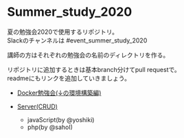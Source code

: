 # Summer_study_2020
夏の勉強会2020で使用するリポジトリ。  
Slackのチャンネルは #event_summer_study_2020  

講師の方はそれぞれの勉強会の名前のディレクトリを作る。  

リポジトリに追加するときは基本branch分けてpull requestで。  
readmeにもリンクを追加していきましょう。  

- [Docker勉強会(↓の環境構築編)](https://github.com/uewolf25/docker-study/tree/c051e2c885730552fc0a075d74e609aa6c55a687)

- [Server(CRUD)](https://github.com/c-a-c/Summer_study_2020/tree/master/server)  
  - javaScript(by @yoshiki)
  - php(by @sahoI)

<!-- []() -->
